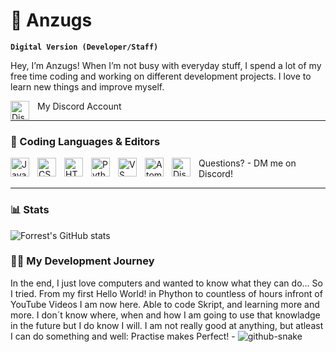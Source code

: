 # 👻 Anzugs

**`Digital Version (Developer/Staff)`**

Hey, I’m Anzugs! When I’m not busy with everyday stuff, I spend a lot of my free time coding and working on different development projects. I love to learn new things and improve myself.  


<!-- Discord Profile Button -->
<a href="https://discordapp.com/users/1071072739579932785" target="_blank">
  <img align="left" alt="Discord" width="30px" style="padding-right:10px;" src="https://cdn.jsdelivr.net/npm/simple-icons@v6/icons/discord.svg" />
</a> My Discord Account


---
### 💼 Coding Languages & Editors
<img align="left" alt="Java" width="30px" style="padding-right:10px;" src="https://cdn.jsdelivr.net/gh/devicons/devicon/icons/java/java-original.svg"/>
<img align="left" alt="CSS" width="30px" style="padding-right:10px;" src="https://cdn.jsdelivr.net/gh/devicons/devicon/icons/css3/css3-original.svg"/>
<img align="left" alt="HTML" width="30px" style="padding-right:10px;" src="https://cdn.jsdelivr.net/gh/devicons/devicon/icons/html5/html5-plain.svg" />
<img align="left" alt="Python" width="30px" style="padding-right:10px;" src="https://cdn.jsdelivr.net/gh/devicons/devicon/icons/python/python-plain.svg" /> 
<img align="left" alt="VS Code" width="30px" style="padding-right:10px;" src="https://cdn.jsdelivr.net/gh/devicons/devicon/icons/vscode/vscode-original.svg" />
<img align="left" alt="Atom" width="30px" style="padding-right:10px;" src="https://cdn.jsdelivr.net/gh/devicons/devicon/icons/atom/atom-original.svg" />
<img align="left" alt="Discord" width="30px" style="padding-right:10px;" src="https://cdn.jsdelivr.net/npm/simple-icons@v6/icons/discord.svg" />

Questions? - DM me on Discord!

---

### 📊 Stats

![Forrest's GitHub stats](https://github-readme-stats.vercel.app/api?username=anzugs&show_icons=true&theme=gruvbox)

<!-- ![GitHub Streak](https://streak-stats.demolab.com?user=ForrestKnight&theme=gruvbox&border_radius=4.5) -->
<summary><h3>🧑‍💻 My Development Journey</h3><summary>
In the end, I just love computers and wanted to know what they can do... So I tried. From my first Hello World! in Phython to countless of hours infront of YouTube Videos I am now here. Able to code Skript, and learning more and more.
I don´t know where, when and how I am going to use that knowladge in the future but I do know I will. I am not really good at anything, but atleast I can do something and well: Practise makes Perfect!
-

<picture>
  <source media="(prefers-color-scheme: dark)" srcset="https://raw.githubusercontent.com/tobiasmeyhoefer/tobiasmeyhoefer/output/github-snake-dark.svg" />
  <source media="(prefers-color-scheme: light)" srcset="https://raw.githubusercontent.com/tobiasmeyhoefer/tobiasmeyhoefer/output/github-snake.svg" />
  <img alt="github-snake" src="https://raw.githubusercontent.com/tobiasmeyhoefer/tobiasmeyhoefer/output/github-snake.svg" />
</picture>
